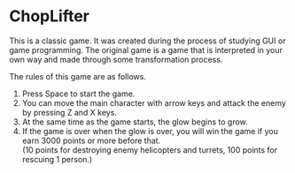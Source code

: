 # ChopLifter

This is a classic game.
It was created during the process of studying GUI or game programming.
The original game is a game that is interpreted in your own way and made through some transformation process.

The rules of this game are as follows.  

1. Press Space to start the game.  
2. You can move the main character with arrow keys and attack the enemy by pressing Z and X keys.  
3. At the same time as the game starts, the glow begins to grow.  
4. If the game is over when the glow is over, you will win the game if you earn 3000 points or more before that.  
(10 points for destroying enemy helicopters and turrets, 100 points for rescuing 1 person.)
